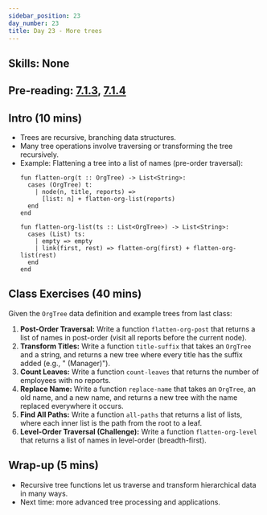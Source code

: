 ```yaml
---
sidebar_position: 23
day_number: 23
title: Day 23 - More trees
---
```


## Skills: None

## Pre-reading: [7.1.3](https://dcic-world.org/2024-09-03/trees.html#(part._.Summarizing_.How_to_.Approach_.Tree_.Problems)), [7.1.4](https://dcic-world.org/2024-09-03/trees.html#(part._.Study_.Questions))

## Intro (10 mins)
- Trees are recursive, branching data structures.
- Many tree operations involve traversing or transforming the tree recursively.
- Example: Flattening a tree into a list of names (pre-order traversal):
  ```pyret
  fun flatten-org(t :: OrgTree) -> List<String>:
    cases (OrgTree) t:
      | node(n, title, reports) =>
        [list: n] + flatten-org-list(reports)
    end
  end

  fun flatten-org-list(ts :: List<OrgTree>) -> List<String>:
    cases (List) ts:
      | empty => empty
      | link(first, rest) => flatten-org(first) + flatten-org-list(rest)
    end
  end
  ```

## Class Exercises (40 mins)
Given the `OrgTree` data definition and example trees from last class:

1. **Post-Order Traversal:** Write a function `flatten-org-post` that returns a list of names in post-order (visit all reports before the current node).
2. **Transform Titles:** Write a function `title-suffix` that takes an `OrgTree` and a string, and returns a new tree where every title has the suffix added (e.g., " (Manager)").
3. **Count Leaves:** Write a function `count-leaves` that returns the number of employees with no reports.
4. **Replace Name:** Write a function `replace-name` that takes an `OrgTree`, an old name, and a new name, and returns a new tree with the name replaced everywhere it occurs.
5. **Find All Paths:** Write a function `all-paths` that returns a list of lists, where each inner list is the path from the root to a leaf.
6. **Level-Order Traversal (Challenge):** Write a function `flatten-org-level` that returns a list of names in level-order (breadth-first).

## Wrap-up (5 mins)
- Recursive tree functions let us traverse and transform hierarchical data in many ways.
- Next time: more advanced tree processing and applications.

